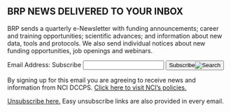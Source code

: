 <div class="subscribe">
    <h2 class="newsletter-heading">BRP NEWS DELIVERED TO YOUR INBOX</h2>
    <div class="newsletter-container">
        <div class="text">
            <p>BRP sends a quarterly e-Newsletter with funding announcements; career and training opportunities; scientific advances; and information about new data, tools and protocols. We also send individual notices about new funding opportunities, job openings and webinars.</p>
        </div>
        <div class="sign-up">
            <section aria-label="Search component">
                <form class="usa-search" role="search">
                    <label class="input-group-text">Email Address:</label>
                    <label class="usa-sr-only" for="search-field">Subscribe</label>
                    <input class="usa-input" id="search-field" type="search" name="search" />
                    <button class="usa-button" type="submit">
                    <span class="usa-search__submit-text">Subscribe</span
                    ><img
                        src="/assets/img/usa-icons-bg/search--white.svg"
                        class="usa-search__submit-icon"
                        alt="Search"
                    />
                    </button>
                </form>
            </section>
            <p>By signing up for this email you are agreeing to receive news and information from NCI DCCPS. <a href="">Click here to visit NCI’s policies.</a></p>
            <p><a href="">Unsubscribe here.</a> Easy unsubscribe links are also provided in every email.</p>
        </div>
    </div>
</div>